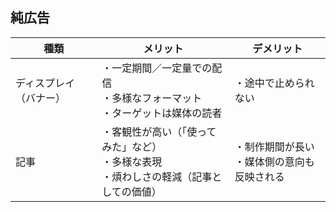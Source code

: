 ## 純広告
| 種類                   | メリット                                                                                     | デメリット                                     | 
| ---------------------- | -------------------------------------------------------------------------------------------- | ---------------------------------------------- | 
| ディスプレイ（バナー） | ・一定期間／一定量での配信<br>・多様なフォーマット<br>・ターゲットは媒体の読者               | ・途中で止められない                           | 
| 記事                   | ・客観性が高い（「使ってみた」など）<br>・多様な表現<br>・煩わしさの軽減（記事としての価値） | ・制作期間が長い<br>・媒体側の意向も反映される | 
